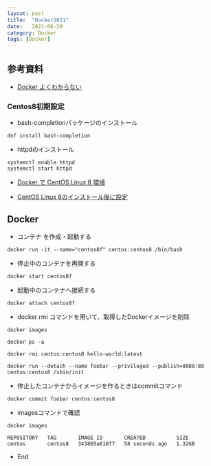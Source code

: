 ```yaml
---
layout: post
title:  "Docker2021"
date:   2021-06-29
category: Docker
tags: [Docker]
---
```


## 参考資料

- [Docker よくわからない](https://zenn.dev/suzuki_hoge/books/2022-03-docker-practice-8ae36c33424b59)

### Centos8初期設定

- bash-completionパッケージのインストール
~~~
dnf install bash-completion
~~~

- httpdのインストール
~~~
systemctl enable httpd
systemctl start httpd
~~~

- [Docker で CentOS Linux 8 環境](https://qiita.com/niwasawa/items/85a78aaa8c5234d98fb4)

- [CentOS Linux 8のインストール後に設定](https://www.rem-system.com/centos8-first-settings/) 

## Docker 

- コンテナ を作成・起動する
~~~
docker run -it --name="centos8f" centos:centos8 /bin/bash
~~~

- 停止中のコンテナを再開する
~~~
docker start centos8f
~~~

- 起動中のコンテナへ接続する
~~~
docker attach centos8f
~~~

- docker rmi コマンドを用いて、取得したDockerイメージを削除
~~~
docker images

docker ps -a

docker rmi centos:centos8 hello-world:latest

docker run --detach --name foobar --privileged --publish=8080:80 centos:centos8 /sbin/init  

~~~

- 停止したコンテナからイメージを作るときはcommitコマンド  

~~~
docker commit foobar centos:centos8
~~~

- imagesコマンドで確認  

~~~
docker images

REPOSITORY   TAG       IMAGE ID       CREATED          SIZE
centos       centos8   343865a610f7   58 seconds ago   1.32GB
~~~

- End

